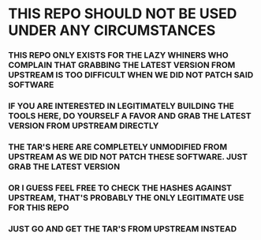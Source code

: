 # THIS REPO SHOULD NOT BE USED UNDER ANY CIRCUMSTANCES

### THIS REPO ONLY EXISTS FOR THE LAZY WHINERS WHO COMPLAIN THAT GRABBING THE LATEST VERSION FROM UPSTREAM IS TOO DIFFICULT WHEN WE DID NOT PATCH SAID SOFTWARE
### IF YOU ARE INTERESTED IN LEGITIMATELY BUILDING THE TOOLS HERE, DO YOURSELF A FAVOR AND GRAB THE LATEST VERSION FROM UPSTREAM DIRECTLY
### THE TAR'S HERE ARE COMPLETELY UNMODIFIED FROM UPSTREAM AS WE DID NOT PATCH THESE SOFTWARE. JUST GRAB THE LATEST VERSION
### OR I GUESS FEEL FREE TO CHECK THE HASHES AGAINST UPSTREAM, THAT'S PROBABLY THE ONLY LEGITIMATE USE FOR THIS REPO

### JUST GO AND GET THE TAR'S FROM UPSTREAM INSTEAD
